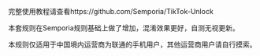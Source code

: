 完整使用教程请查看https://github.com/Semporia/TikTok-Unlock

本套规则在Semporia规则基础上做了增加，混淆效果更好，自测无视更新。

本规则仅适用于中国境内运营商为联通的手机用户，其他运营商用户请自行摸索。
